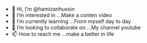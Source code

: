 - 👋 Hi, I’m @hamizanhussin
- 👀 I’m interested in ...Make a conten video
- 🌱 I’m currently learning ...From myself day to day
- 💞️ I’m looking to collaborate on ...My channel youtube
- 📫 How to reach me ...make a better in life

<!---
hamizanhussin/hamizanhussin is a ✨ special ✨ repository because its `README.md` (this file) appears on your GitHub profile.
You can click the Preview link to take a look at your changes.
--->
